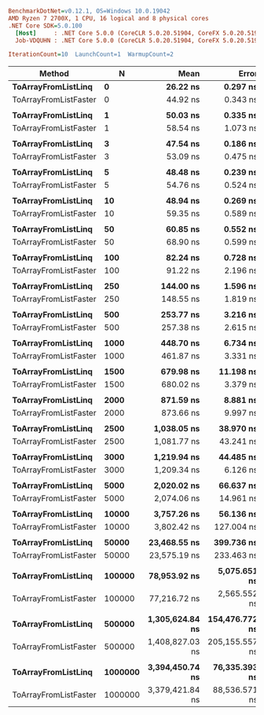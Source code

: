 ``` ini

BenchmarkDotNet=v0.12.1, OS=Windows 10.0.19042
AMD Ryzen 7 2700X, 1 CPU, 16 logical and 8 physical cores
.NET Core SDK=5.0.100
  [Host]     : .NET Core 5.0.0 (CoreCLR 5.0.20.51904, CoreFX 5.0.20.51904), X64 RyuJIT
  Job-VDQUHN : .NET Core 5.0.0 (CoreCLR 5.0.20.51904, CoreFX 5.0.20.51904), X64 RyuJIT

IterationCount=10  LaunchCount=1  WarmupCount=2  

```
|                Method |       N |            Mean |          Error |         StdDev | Ratio | RatioSD |
|---------------------- |-------- |----------------:|---------------:|---------------:|------:|--------:|
|   **ToArrayFromListLinq** |       **0** |        **26.22 ns** |       **0.297 ns** |       **0.197 ns** |  **1.00** |    **0.00** |
| ToArrayFromListFaster |       0 |        44.92 ns |       0.343 ns |       0.204 ns |  1.71 |    0.01 |
|                       |         |                 |                |                |       |         |
|   **ToArrayFromListLinq** |       **1** |        **50.03 ns** |       **0.335 ns** |       **0.221 ns** |  **1.00** |    **0.00** |
| ToArrayFromListFaster |       1 |        58.54 ns |       1.073 ns |       0.710 ns |  1.17 |    0.02 |
|                       |         |                 |                |                |       |         |
|   **ToArrayFromListLinq** |       **3** |        **47.54 ns** |       **0.186 ns** |       **0.123 ns** |  **1.00** |    **0.00** |
| ToArrayFromListFaster |       3 |        53.09 ns |       0.475 ns |       0.314 ns |  1.12 |    0.01 |
|                       |         |                 |                |                |       |         |
|   **ToArrayFromListLinq** |       **5** |        **48.48 ns** |       **0.239 ns** |       **0.158 ns** |  **1.00** |    **0.00** |
| ToArrayFromListFaster |       5 |        54.76 ns |       0.524 ns |       0.312 ns |  1.13 |    0.01 |
|                       |         |                 |                |                |       |         |
|   **ToArrayFromListLinq** |      **10** |        **48.94 ns** |       **0.269 ns** |       **0.178 ns** |  **1.00** |    **0.00** |
| ToArrayFromListFaster |      10 |        59.35 ns |       0.589 ns |       0.389 ns |  1.21 |    0.01 |
|                       |         |                 |                |                |       |         |
|   **ToArrayFromListLinq** |      **50** |        **60.85 ns** |       **0.552 ns** |       **0.365 ns** |  **1.00** |    **0.00** |
| ToArrayFromListFaster |      50 |        68.90 ns |       0.599 ns |       0.396 ns |  1.13 |    0.01 |
|                       |         |                 |                |                |       |         |
|   **ToArrayFromListLinq** |     **100** |        **82.24 ns** |       **0.728 ns** |       **0.433 ns** |  **1.00** |    **0.00** |
| ToArrayFromListFaster |     100 |        91.22 ns |       2.196 ns |       1.307 ns |  1.11 |    0.01 |
|                       |         |                 |                |                |       |         |
|   **ToArrayFromListLinq** |     **250** |       **144.00 ns** |       **1.596 ns** |       **0.950 ns** |  **1.00** |    **0.00** |
| ToArrayFromListFaster |     250 |       148.55 ns |       1.819 ns |       1.082 ns |  1.03 |    0.01 |
|                       |         |                 |                |                |       |         |
|   **ToArrayFromListLinq** |     **500** |       **253.77 ns** |       **3.216 ns** |       **2.127 ns** |  **1.00** |    **0.00** |
| ToArrayFromListFaster |     500 |       257.38 ns |       2.615 ns |       1.556 ns |  1.02 |    0.01 |
|                       |         |                 |                |                |       |         |
|   **ToArrayFromListLinq** |    **1000** |       **448.70 ns** |       **6.734 ns** |       **4.008 ns** |  **1.00** |    **0.00** |
| ToArrayFromListFaster |    1000 |       461.87 ns |       3.331 ns |       1.742 ns |  1.03 |    0.01 |
|                       |         |                 |                |                |       |         |
|   **ToArrayFromListLinq** |    **1500** |       **679.98 ns** |      **11.198 ns** |       **6.663 ns** |  **1.00** |    **0.00** |
| ToArrayFromListFaster |    1500 |       680.02 ns |       3.379 ns |       1.767 ns |  1.00 |    0.01 |
|                       |         |                 |                |                |       |         |
|   **ToArrayFromListLinq** |    **2000** |       **871.59 ns** |       **8.881 ns** |       **5.285 ns** |  **1.00** |    **0.00** |
| ToArrayFromListFaster |    2000 |       873.66 ns |       9.997 ns |       6.612 ns |  1.00 |    0.01 |
|                       |         |                 |                |                |       |         |
|   **ToArrayFromListLinq** |    **2500** |     **1,038.05 ns** |      **38.970 ns** |      **25.776 ns** |  **1.00** |    **0.00** |
| ToArrayFromListFaster |    2500 |     1,081.77 ns |      43.241 ns |      25.732 ns |  1.04 |    0.05 |
|                       |         |                 |                |                |       |         |
|   **ToArrayFromListLinq** |    **3000** |     **1,219.94 ns** |      **44.485 ns** |      **29.424 ns** |  **1.00** |    **0.00** |
| ToArrayFromListFaster |    3000 |     1,209.34 ns |       6.126 ns |       4.052 ns |  0.99 |    0.02 |
|                       |         |                 |                |                |       |         |
|   **ToArrayFromListLinq** |    **5000** |     **2,020.02 ns** |      **66.637 ns** |      **39.655 ns** |  **1.00** |    **0.00** |
| ToArrayFromListFaster |    5000 |     2,074.06 ns |      14.961 ns |       8.903 ns |  1.03 |    0.02 |
|                       |         |                 |                |                |       |         |
|   **ToArrayFromListLinq** |   **10000** |     **3,757.26 ns** |      **56.136 ns** |      **33.406 ns** |  **1.00** |    **0.00** |
| ToArrayFromListFaster |   10000 |     3,802.42 ns |     127.004 ns |      84.005 ns |  1.02 |    0.02 |
|                       |         |                 |                |                |       |         |
|   **ToArrayFromListLinq** |   **50000** |    **23,468.55 ns** |     **399.736 ns** |     **264.400 ns** |  **1.00** |    **0.00** |
| ToArrayFromListFaster |   50000 |    23,575.19 ns |     233.463 ns |     154.421 ns |  1.00 |    0.01 |
|                       |         |                 |                |                |       |         |
|   **ToArrayFromListLinq** |  **100000** |    **78,953.92 ns** |   **5,075.651 ns** |   **3,357.229 ns** |  **1.00** |    **0.00** |
| ToArrayFromListFaster |  100000 |    77,216.72 ns |   2,565.552 ns |   1,696.954 ns |  0.98 |    0.04 |
|                       |         |                 |                |                |       |         |
|   **ToArrayFromListLinq** |  **500000** | **1,305,624.84 ns** | **154,476.772 ns** | **102,176.820 ns** |  **1.00** |    **0.00** |
| ToArrayFromListFaster |  500000 | 1,408,827.03 ns | 205,155.557 ns | 135,697.699 ns |  1.08 |    0.13 |
|                       |         |                 |                |                |       |         |
|   **ToArrayFromListLinq** | **1000000** | **3,394,450.74 ns** |  **76,335.393 ns** |  **50,491.136 ns** |  **1.00** |    **0.00** |
| ToArrayFromListFaster | 1000000 | 3,379,421.84 ns |  88,536.571 ns |  58,561.460 ns |  1.00 |    0.02 |

